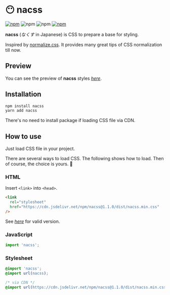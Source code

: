 # 😶 nacss

[![npm](https://img.shields.io/badge/nacss-555?style=flat-square&logo=npm)](https://www.npmjs.com/package/nacss)
![npm](https://img.shields.io/npm/v/nacss?style=flat-square)
![npm](https://img.shields.io/npm/l/nacss?style=flat-square)
[![npm](https://img.shields.io/badge/documents-555?style=flat-square&logo=netlify)](https://nacss.netlify.app/)

**nacss** (*なくす* in Japanese) is CSS to prepare a base for styling.

Inspired by [normalize.css](https://www.npmjs.com/package/normalize.css). It provides many great tips of CSS normalization till now.

## Preview

You can see the preview of **nacss** styles *[here](https://nacss.netlify.app/preview/)*.


## Installation

```bash
npm install nacss
yarn add nacss
```

There's no need to install package if loading CSS file via CDN.


## How to use

Just load CSS file in your project.

There are several ways to load CSS. The following shows how to load.
Then of course, the choice is yours. 🐑

### HTML

Insert `<link>` into `<head>`.

```html
<link
  rel="stylesheet"
  href="https://cdn.jsdelivr.net/npm/nacss@1.1.0/dist/nacss.min.css"
/>
```

See *[here](https://github.com/nemuvski/nacss/releases)* for valid version.

### JavaScript

```js
import 'nacss';
```

### Stylesheet

```css
@import 'nacss';
@import url(nacss);

/* via CDN */
@import url(https://cdn.jsdelivr.net/npm/nacss@1.1.0/dist/nacss.min.css);
```

